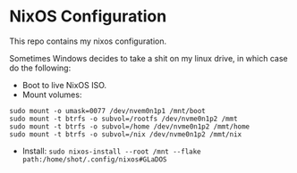 # NixOS Configuration

This repo contains my nixos configuration.

Sometimes Windows decides to take a shit on my linux drive, in which case do the following:

- Boot to live NixOS ISO.
- Mount volumes:
```
sudo mount -o umask=0077 /dev/nvem0n1p1 /mnt/boot
sudo mount -t btrfs -o subvol=/rootfs /dev/nvme0n1p2 /mmt
sudo mount -t btrfs -o subvol=/home /dev/nvme0n1p2 /mmt/home
sudo mount -t btrfs -o subvol=/nix /dev/nvme0n1p2 /mmt/nix
```
- Install: `sudo nixos-install --root /mnt --flake path:/home/shot/.config/nixos#GLaDOS`
